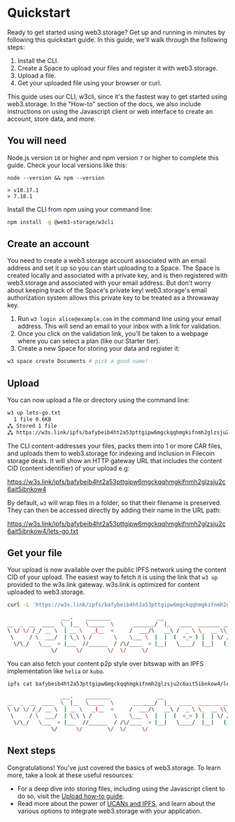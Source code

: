 # Quickstart

Ready to get started using web3.storage? Get up and running in minutes by following this quickstart guide. In this guide, we'll walk through the following steps:

1. Install the CLI.
2. Create a Space to upload your files and register it with web3.storage.
3. Upload a file.
4. Get your uploaded file using your browser or curl.

This guide uses our CLI, w3cli, since it's the fastest way to get started using web3.storage. In the "How-to" section of the docs, we also include instructions on using the Javascript client or web interface to create an account, store data, and more.

## You will need

Node.js version `18` or higher and npm version `7` or higher to complete this guide. Check your local versions like this:

```shell
node --version && npm --version

> v18.17.1
> 7.18.1
```

Install the CLI from npm using your command line:

```sh
npm install -g @web3-storage/w3cli
```

## Create an account

You need to create a web3.storage account associated with an email address and set it up so you can start uploading to a Space. The Space is created locally and associated with a private key, and is then registered with web3.storage and associated with your email address. But don't worry about keeping track of the Space's private key! web3.storage's email authorization system allows this private key to be treated as a throwaway key.

1. Run `w3 login alice@example.com` in the command line using your email address. This will send an email to your inbox with a link for validation.
2. Once you click on the validation link, you'll be taken to a webpage where you can select a plan (like our Starter tier).
3. Create a new Space for storing your data and register it:

```sh
w3 space create Documents # pick a good name!
```

## Upload

You can now upload a file or directory using the command line:

```sh
w3 up lets-go.txt
  1 file 0.6KB
⁂ Stored 1 file
⁂ https://w3s.link/ipfs/bafybeib4ht2a53pttgipw6mgckqqhmgkifnmh2glzsju2c6ait5ibnkow4
```

The CLI content-addresses your files, packs them into 1 or more CAR files, and uploads them to web3.storage for indexing and inclusion in Filecoin storage deals. It will show an HTTP gateway URL that includes the content CID (content identifier) of your upload e.g:

https://w3s.link/ipfs/bafybeib4ht2a53pttgipw6mgckqqhmgkifnmh2glzsju2c6ait5ibnkow4

By default, `w3` will wrap files in a folder, so that their filename is preserved. They can then be accessed directly by adding their name in the URL path:

https://w3s.link/ipfs/bafybeib4ht2a53pttgipw6mgckqqhmgkifnmh2glzsju2c6ait5ibnkow4/lets-go.txt

## Get your file

Your upload is now available over the public IPFS network using the content CID of your upload. The easiest way to fetch it is using the link that `w3 up` provided to the w3s.link gateway. w3s.link is optimized for content uploaded to web3.storage.

```sh
curl -L 'https://w3s.link/ipfs/bafybeib4ht2a53pttgipw6mgckqqhmgkifnmh2glzsju2c6ait5ibnkow4/lets-go.txt'

                 ___.    ________               __                                            
__  _  __  ____  \_ |__  \_____  \      _______/  |_   ____  _______ _____      ____    ____  
\ \/ \/ /_/ __ \  | __ \   _(__  <     /  ___/\   __\ /  _ \ \_  __ \\__  \    / ___\ _/ __ \ 
 \     / \  ___/  | \_\ \ /       \    \___ \  |  |  (  <_> ) |  | \/ / __ \_ / /_/  >\  ___/ 
  \/\_/   \___  > |___  //______  / /\/____  > |__|   \____/  |__|   (____  / \___  /  \___  >
              \/      \/        \/  \/     \/                             \/ /_____/       \/ 
```

You can also fetch your content p2p style over bitswap with an IPFS implementation like `helia` or `kubo`.

```sh
ipfs cat bafybeib4ht2a53pttgipw6mgckqqhmgkifnmh2glzsju2c6ait5ibnkow4/lets-go.txt

                 ___.    ________               __                                            
__  _  __  ____  \_ |__  \_____  \      _______/  |_   ____  _______ _____      ____    ____  
\ \/ \/ /_/ __ \  | __ \   _(__  <     /  ___/\   __\ /  _ \ \_  __ \\__  \    / ___\ _/ __ \ 
 \     / \  ___/  | \_\ \ /       \    \___ \  |  |  (  <_> ) |  | \/ / __ \_ / /_/  >\  ___/ 
  \/\_/   \___  > |___  //______  / /\/____  > |__|   \____/  |__|   (____  / \___  /  \___  >
              \/      \/        \/  \/     \/                             \/ /_____/       \/ 
```

## Next steps

Congratulations! You've just covered the basics of web3.storage. To learn more, take a look at these useful resources:

- For a deep dive into storing files, including using the Javascript client to do so, visit the [Upload how-to guide](/docs/how-to/upload).
- Read more about the power of [UCANs and IPFS](/docs/concepts/ucans-and-web3storage), and learn about the various options to integrate web3.storage with your application.
<!-- - Try out our image gallery example to see how easy it is to take advantage of these decentralized protocols using web3.storage.
- Visit the reference API section for more details on what else you can do with the web3.storage client and how to integrate it into your own projects. -->

